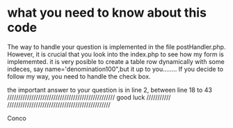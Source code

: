 what you need to know about this code
===

The way to handle your question is implemented in the file postHandler.php. However, it is crucial that you look into the index.php to see how my form is implememted. 
it is very posible to create a table row dynamically with some indeces, say name='denomination100",but it up to you........
If you decide to follow my way, you need to handle the check box.

the important answer to your question is in line 2, between line 18 to 43   
   /////////////////////////////////////////////////
   good luck                            ///////////
   ///////////////////////////////////////////////
   
   Conco
